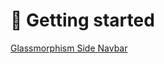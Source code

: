 # 🐢 Getting started

[Glassmorphism Side Navbar](https://dribbble.com/shots/17904982-Glassmorphism-Side-Navbar)
